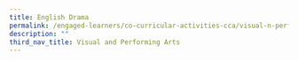 ```yaml
---
title: English Drama
permalink: /engaged-learners/co-curricular-activities-cca/visual-n-performing-arts/english-drama/
description: ""
third_nav_title: Visual and Performing Arts
---
```


